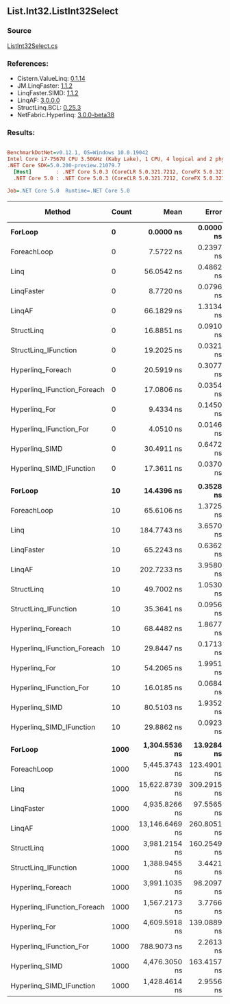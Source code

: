 ﻿## List.Int32.ListInt32Select

### Source
[ListInt32Select.cs](../LinqBenchmarks/List/Int32/ListInt32Select.cs)

### References:
- Cistern.ValueLinq: [0.1.14](https://www.nuget.org/packages/Cistern.ValueLinq/0.1.14)
- JM.LinqFaster: [1.1.2](https://www.nuget.org/packages/JM.LinqFaster/1.1.2)
- LinqFaster.SIMD: [1.1.2](https://www.nuget.org/packages/LinqFaster.SIMD/1.0.3)
- LinqAF: [3.0.0.0](https://www.nuget.org/packages/LinqAF/3.0.0.0)
- StructLinq.BCL: [0.25.3](https://www.nuget.org/packages/StructLinq.BCL/0.25.3)
- NetFabric.Hyperlinq: [3.0.0-beta38](https://www.nuget.org/packages/NetFabric.Hyperlinq/3.0.0-beta38)

### Results:
``` ini

BenchmarkDotNet=v0.12.1, OS=Windows 10.0.19042
Intel Core i7-7567U CPU 3.50GHz (Kaby Lake), 1 CPU, 4 logical and 2 physical cores
.NET Core SDK=5.0.200-preview.21079.7
  [Host]        : .NET Core 5.0.3 (CoreCLR 5.0.321.7212, CoreFX 5.0.321.7212), X64 RyuJIT
  .NET Core 5.0 : .NET Core 5.0.3 (CoreCLR 5.0.321.7212, CoreFX 5.0.321.7212), X64 RyuJIT

Job=.NET Core 5.0  Runtime=.NET Core 5.0  

```
|                      Method | Count |           Mean |       Error |      StdDev | Ratio | RatioSD |  Gen 0 | Gen 1 | Gen 2 | Allocated |
|---------------------------- |------ |---------------:|------------:|------------:|------:|--------:|-------:|------:|------:|----------:|
|                     **ForLoop** |     **0** |      **0.0000 ns** |   **0.0000 ns** |   **0.0000 ns** |     **?** |       **?** |      **-** |     **-** |     **-** |         **-** |
|                 ForeachLoop |     0 |      7.5722 ns |   0.2397 ns |   0.7067 ns |     ? |       ? |      - |     - |     - |         - |
|                        Linq |     0 |     56.0542 ns |   0.4862 ns |   0.4548 ns |     ? |       ? | 0.0344 |     - |     - |      72 B |
|                  LinqFaster |     0 |      8.7720 ns |   0.0796 ns |   0.0706 ns |     ? |       ? | 0.0153 |     - |     - |      32 B |
|                      LinqAF |     0 |     66.1829 ns |   1.3134 ns |   2.6829 ns |     ? |       ? |      - |     - |     - |         - |
|                  StructLinq |     0 |     16.8851 ns |   0.0910 ns |   0.0807 ns |     ? |       ? | 0.0153 |     - |     - |      32 B |
|        StructLinq_IFunction |     0 |     19.2025 ns |   0.0321 ns |   0.0300 ns |     ? |       ? |      - |     - |     - |         - |
|           Hyperlinq_Foreach |     0 |     20.5919 ns |   0.3077 ns |   0.2728 ns |     ? |       ? |      - |     - |     - |         - |
| Hyperlinq_IFunction_Foreach |     0 |     17.0806 ns |   0.0354 ns |   0.0331 ns |     ? |       ? |      - |     - |     - |         - |
|               Hyperlinq_For |     0 |      9.4334 ns |   0.1450 ns |   0.1356 ns |     ? |       ? |      - |     - |     - |         - |
|     Hyperlinq_IFunction_For |     0 |      4.0510 ns |   0.0146 ns |   0.0137 ns |     ? |       ? |      - |     - |     - |         - |
|              Hyperlinq_SIMD |     0 |     30.4911 ns |   0.6472 ns |   0.7948 ns |     ? |       ? |      - |     - |     - |         - |
|    Hyperlinq_SIMD_IFunction |     0 |     17.3611 ns |   0.0370 ns |   0.0346 ns |     ? |       ? |      - |     - |     - |         - |
|                             |       |                |             |             |       |         |        |       |       |           |
|                     **ForLoop** |    **10** |     **14.4396 ns** |   **0.3528 ns** |   **0.6626 ns** |  **1.00** |    **0.00** |      **-** |     **-** |     **-** |         **-** |
|                 ForeachLoop |    10 |     65.6106 ns |   1.3725 ns |   3.9600 ns |  4.57 |    0.36 |      - |     - |     - |         - |
|                        Linq |    10 |    184.7743 ns |   3.6570 ns |   3.2418 ns | 12.90 |    0.63 | 0.0343 |     - |     - |      72 B |
|                  LinqFaster |    10 |     65.2243 ns |   0.6362 ns |   0.5951 ns |  4.55 |    0.20 | 0.0459 |     - |     - |      96 B |
|                      LinqAF |    10 |    202.7233 ns |   3.9580 ns |   5.1466 ns | 14.05 |    0.82 |      - |     - |     - |         - |
|                  StructLinq |    10 |     49.7002 ns |   1.0530 ns |   1.0342 ns |  3.46 |    0.15 | 0.0153 |     - |     - |      32 B |
|        StructLinq_IFunction |    10 |     35.3641 ns |   0.0956 ns |   0.0799 ns |  2.47 |    0.11 |      - |     - |     - |         - |
|           Hyperlinq_Foreach |    10 |     68.4482 ns |   1.8677 ns |   5.5069 ns |  4.79 |    0.46 |      - |     - |     - |         - |
| Hyperlinq_IFunction_Foreach |    10 |     29.8447 ns |   0.1713 ns |   0.1519 ns |  2.08 |    0.09 |      - |     - |     - |         - |
|               Hyperlinq_For |    10 |     54.2065 ns |   1.9951 ns |   5.8199 ns |  3.72 |    0.45 |      - |     - |     - |         - |
|     Hyperlinq_IFunction_For |    10 |     16.0185 ns |   0.0684 ns |   0.0640 ns |  1.12 |    0.05 |      - |     - |     - |         - |
|              Hyperlinq_SIMD |    10 |     80.5103 ns |   1.9352 ns |   5.7061 ns |  5.64 |    0.46 |      - |     - |     - |         - |
|    Hyperlinq_SIMD_IFunction |    10 |     29.8862 ns |   0.0923 ns |   0.0818 ns |  2.09 |    0.09 |      - |     - |     - |         - |
|                             |       |                |             |             |       |         |        |       |       |           |
|                     **ForLoop** |  **1000** |  **1,304.5536 ns** |  **13.9284 ns** |  **10.8743 ns** |  **1.00** |    **0.00** |      **-** |     **-** |     **-** |         **-** |
|                 ForeachLoop |  1000 |  5,445.3743 ns | 123.4901 ns | 364.1132 ns |  3.99 |    0.19 |      - |     - |     - |         - |
|                        Linq |  1000 | 15,622.8739 ns | 309.2915 ns | 872.3622 ns | 11.95 |    0.59 | 0.0305 |     - |     - |      72 B |
|                  LinqFaster |  1000 |  4,935.8266 ns |  97.5565 ns |  91.2544 ns |  3.78 |    0.06 | 1.9379 |     - |     - |    4056 B |
|                      LinqAF |  1000 | 13,146.6469 ns | 260.8051 ns | 526.8391 ns | 10.03 |    0.37 |      - |     - |     - |         - |
|                  StructLinq |  1000 |  3,981.2154 ns | 160.2549 ns | 472.5152 ns |  3.09 |    0.35 | 0.0153 |     - |     - |      32 B |
|        StructLinq_IFunction |  1000 |  1,388.9455 ns |   3.4421 ns |   3.0514 ns |  1.06 |    0.01 |      - |     - |     - |         - |
|           Hyperlinq_Foreach |  1000 |  3,991.1035 ns |  98.2097 ns | 289.5736 ns |  3.06 |    0.17 |      - |     - |     - |         - |
| Hyperlinq_IFunction_Foreach |  1000 |  1,567.2173 ns |   3.7766 ns |   3.3478 ns |  1.20 |    0.01 |      - |     - |     - |         - |
|               Hyperlinq_For |  1000 |  4,609.5918 ns | 139.0889 ns | 407.9236 ns |  3.44 |    0.25 |      - |     - |     - |         - |
|     Hyperlinq_IFunction_For |  1000 |    788.9073 ns |   2.2613 ns |   1.8883 ns |  0.60 |    0.01 |      - |     - |     - |         - |
|              Hyperlinq_SIMD |  1000 |  4,476.3050 ns | 163.4157 ns | 476.6913 ns |  3.47 |    0.39 |      - |     - |     - |         - |
|    Hyperlinq_SIMD_IFunction |  1000 |  1,428.4614 ns |   2.9556 ns |   2.7647 ns |  1.10 |    0.01 |      - |     - |     - |         - |
